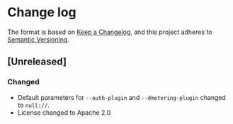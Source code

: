 # Change log

The format is based on [Keep a Changelog](https://keepachangelog.com/en/1.0.0/),
and this project adheres to [Semantic Versioning](https://semver.org/spec/v2.0.0.html).

## [Unreleased]

### Changed
* Default parameters for `--auth-plugin` and `--dmetering-plugin` changed to `null://`.
* License changed to Apache 2.0
